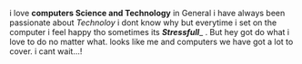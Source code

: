  
i love **computers Science and Technology** in General i have always been passionate about *Technoloy*
i dont know why but everytime i set on the computer i feel happy tho sometimes its _**Stressfull**__ . But hey got do what i love to do no matter what. looks like me and computers we have got a lot to cover. i cant wait...!
